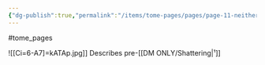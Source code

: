 ```yaml
---
{"dg-publish":true,"permalink":"/items/tome-pages/pages/page-11-neither-early-nor-late/"}
---
```


#tome_pages

![[Ci=6-A7]=kATAp.jpg]]
Describes pre-[[DM ONLY/Shattering\|¹]] 